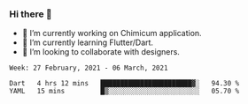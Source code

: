 ### Hi there 👋

<!--
**devcat37/devcat37** is a ✨ _special_ ✨ repository because its `README.md` (this file) appears on your GitHub profile.-->


- 🔭 I’m currently working on Chimicum application.
- 🌱 I’m currently learning Flutter/Dart.
- 👯 I’m looking to collaborate with designers.
<!-- - 🤔 I’m looking for help with ... -->

<!--START_SECTION:waka-->
```text
Week: 27 February, 2021 - 06 March, 2021

Dart   4 hrs 12 mins   ███████████████████████▓░   94.30 % 
YAML   15 mins         █▒░░░░░░░░░░░░░░░░░░░░░░░   05.70 % 
```
<!--END_SECTION:waka-->
